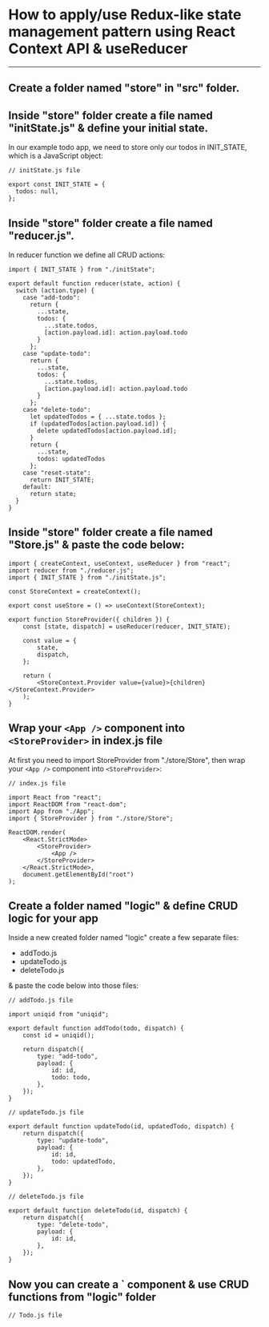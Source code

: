 # How to apply/use Redux-like state management pattern using React Context API & useReducer

---

## Create a folder named "store" in "src" folder.

## Inside "store" folder create a file named "initState.js" & define your initial state.

In our example todo app, we need to store only our todos in INIT_STATE, which is a JavaScript object:

```
// initState.js file

export const INIT_STATE = {
  todos: null,
};
```

## Inside "store" folder create a file named "reducer.js".

In reducer function we define all CRUD actions:

```
import { INIT_STATE } from "./initState";

export default function reducer(state, action) {
  switch (action.type) {
    case "add-todo":
      return {
        ...state,
        todos: {
          ...state.todos,
          [action.payload.id]: action.payload.todo
        }
      };
    case "update-todo":
      return {
        ...state,
        todos: {
          ...state.todos,
          [action.payload.id]: action.payload.todo
        }
      };
    case "delete-todo":
      let updatedTodos = { ...state.todos };
      if (updatedTodos[action.payload.id]) {
        delete updatedTodos[action.payload.id];
      }
      return {
        ...state,
        todos: updatedTodos
      };
    case "reset-state":
      return INIT_STATE;
    default:
      return state;
  }
}
```

## Inside "store" folder create a file named "Store.js" & paste the code below:

```
import { createContext, useContext, useReducer } from "react";
import reducer from "./reducer.js";
import { INIT_STATE } from "./initState.js";

const StoreContext = createContext();

export const useStore = () => useContext(StoreContext);

export function StoreProvider({ children }) {
	const [state, dispatch] = useReducer(reducer, INIT_STATE);

	const value = {
		state,
		dispatch,
	};

	return (
		<StoreContext.Provider value={value}>{children}</StoreContext.Provider>
	);
}

```

## Wrap your `<App />` component into `<StoreProvider>` in index.js file

At first you need to import StoreProvider from "./store/Store", then wrap your `<App />` component into `<StoreProvider>`:

```
// index.js file

import React from "react";
import ReactDOM from "react-dom";
import App from "./App";
import { StoreProvider } from "./store/Store";

ReactDOM.render(
	<React.StrictMode>
		<StoreProvider>
			<App />
		</StoreProvider>
	</React.StrictMode>,
	document.getElementById("root")
);

```

## Create a folder named "logic" & define CRUD logic for your app

Inside a new created folder named "logic" create a few separate files:
- addTodo.js
- updateTodo.js
- deleteTodo.js

& paste the code below into those files:

```
// addTodo.js file

import uniqid from "uniqid";

export default function addTodo(todo, dispatch) {
	const id = uniqid();

	return dispatch({
		type: "add-todo",
		payload: {
			id: id,
			todo: todo,
		},
	});
}
```

```
// updateTodo.js file

export default function updateTodo(id, updatedTodo, dispatch) {
	return dispatch({
		type: "update-todo",
		payload: {
			id: id,
			todo: updatedTodo,
		},
	});
}
```

```
// deleteTodo.js file

export default function deleteTodo(id, dispatch) {
	return dispatch({
		type: "delete-todo",
		payload: {
			id: id,
		},
	});
}

```

## Now you can create a `<Todo /> component & use CRUD functions from "logic" folder

```
// Todo.js file
```

